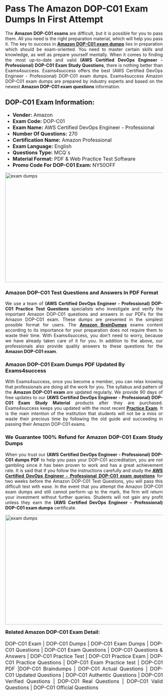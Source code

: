 <h1><strong><strong>Pass The Amazon DOP-C01 Exam Dumps In First Attempt</strong></strong></h1> <p style="text-align:justify">The <strong>Amazon DOP-C01 exams</strong> are difficult, but it is possible for you to pass them. All you need is the right preparation material, which will help you pass it. The key to success in <a href="https://www.exams4success.com/amazon/dop-c01-pdf-exam-dumps"><strong>Amazon DOP-C01 exam dumps</strong></a> lies in preparation which should be exam-oriented. You need to master certain skills and knowledge, as well as prepare yourself mentally. When it comes to finding the most up-to-date and valid <strong>(AWS Certified DevOps Engineer - Professional) DOP-C01 Exam Study Questions</strong>, there is nothing better than Exams4success. Exams4success offers the best (AWS Certified DevOps Engineer - Professional) DOP-C01 exam dumps. Exams4success Amazon DOP-C01 exam dumps are prepared by industry experts and based on the newest <strong>Amazon DOP-C01 exam questions</strong> information.</p> <h2><strong><strong>DOP-C01 Exam Information:</strong></strong></h2> <ul> <li><span style="font-size:16px"><strong>Vender:</strong> Amazon</span></li> <li><span style="font-size:16px"><strong>Exam Code:</strong> DOP-C01</span></li> <li><span style="font-size:16px"><strong>Exam Name:</strong> AWS Certified DevOps Engineer - Professional</span></li> <li><span style="font-size:16px"><strong>Number Of Questions:</strong> 270</span></li> <li><span style="font-size:16px"><strong>Certification Name:</strong> Amazon Professional</span></li> <li><span style="font-size:16px"><strong>Exam Language:</strong> English</span></li> <li><span style="font-size:16px"><strong>Questions Type:</strong> MCQ`s</span></li> <li><span style="font-size:16px"><strong>Material Format:</strong> PDF & Web Practice Test Software</span></li> <li><span style="font-size:16px"><strong>Promo Code For DOP-C01 Exam: </strong>NY50OFF</span></li> </ul> <p><a href="https://www.exams4success.com/amazon/dop-c01-pdf-exam-dumps" rel="no-follow"><img alt="exam dumps" src="https://www.certcollections.com/uploads/content/infrist1.png" style="height:350px; width:750px" /></a></p> <h3><strong>Amazon DOP-C01 Test Questions and Answers In PDF Format</strong></h3> <p style="text-align:justify">We use a team of <strong>(AWS Certified DevOps Engineer - Professional) DOP-C01 Practice Test Questions</strong> specialists who investigate and verify the important Amazon DOP-C01 questions and answers in our PDFs for the Amazon DOP-C01 exam. These dumps are presented in the simplest possible format for users. The <a href="https://www.exams4success.com/amazon-exam-dumps"><strong>Amazon BrainDumps</strong></a> exams content according to its importance for your preparation does not require them to waste their time. With Exams4success, you don't need to worry, because we have already taken care of it for you. In addition to the above, our professionals also provide quality answers to these questions for the<strong> Amazon DOP-C01 exam</strong>.</p> <h3><strong> Amazon DOP-C01 Exam Dumps PDF Updated By Exams4success</strong></h3> <p style="text-align:justify">With Exams4success, once you become a member, you can relax knowing that professionals are doing all the work for you. The syllabus and pattern of the <strong>Amazon DOP-C01 exam </strong>are updated regularly. We provide 90 days of free updates to our <strong>(AWS Certified DevOps Engineer - Professional) DOP-C01 Exam Study Material</strong> products after they are purchased. Exams4success keeps you updated with the most recent <a href="https://www.exams4success.com/"><strong>Practice Exam</strong></a>. It is the main intention of the institution that students will not be a miss or waste their precious time by following the old guide and succeeding in passing their Amazon DOP-C01 exams.</p> <h3 style="text-align:justify"><strong>We Guarantee 100% Refund for Amazon DOP-C01 Exam Study Dumps</strong></h3> <p style="text-align:justify">When you trust our <strong>(AWS Certified DevOps Engineer - Professional) DOP-C01 dumps PDF</strong> to help you pass your DOP-C01 accreditation, you are not gambling since it has been proven to work and has a great achievement rate. It is said that if you follow the instructions carefully and study the <a href="https://www.exams4success.com/amazon/dop-c01-pdf-exam-dumps"><strong>AWS Certified DevOps Engineer - Professional DOP-C01 exam questions</strong></a> for two weeks before the Amazon DOP-C01 Test Questions, you will pass this difficult test with ease. In the event that you attempt the Amazon DOP-C01 exam dumps and still cannot perform up to the mark, the firm will return your investment without further queries. Students will not gain any profit unless they earn the <strong>(AWS Certified DevOps Engineer - Professional) DOP-C01 exam dumps</strong> certificate.</p> <p style="text-align:justify"><a href="https://www.exams4success.com/amazon/dop-c01-pdf-exam-dumps" rel="no-follow"><img alt="exam dumps" src="https://www.certcollections.com/uploads/content/free_demo1.png" style="height:350px; width:750px" /></a></p> <p style="text-align:justify"><span style="font-size:16px"><strong>Related Amazon DOP-C01 Exam Detail:</strong></span><br /> <br /> <span style="font-size:16px">DOP-C01 Exam | DOP-C01 Dumps | DOP-C01 Exam Dumps | DOP-C01 Questions | DOP-C01 Exam Questions | DOP-C01 Questions & Answers | DOP-C01 Practice Test | DOP-C01 Practice Exam | DOP-C01 Practice Questions | DOP-C01 Exam Practice test | DOP-C01 PDF |DOP-C01 Braindumps | DOP-C01 Actual Questions | DOP-C01 Updated Questions | DOP-C01 Authentic Questions | DOP-C01 Verified Questions | DOP-C01 Real Questions | DOP-C01 Valid Questions | DOP-C01 Official Questions</span></p>
